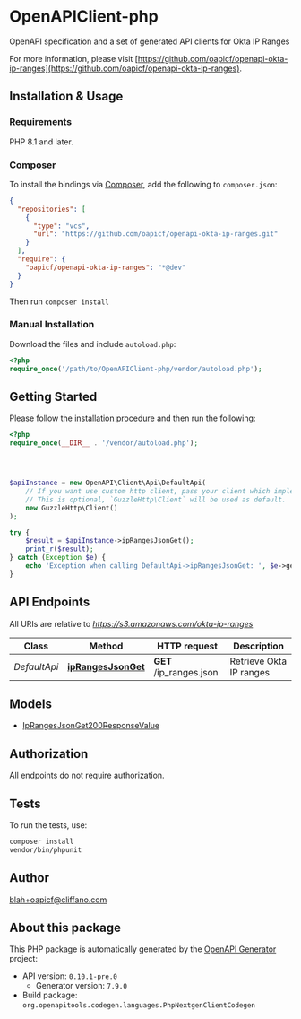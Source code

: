 # OpenAPIClient-php

OpenAPI specification and a set of generated API clients for Okta IP Ranges

For more information, please visit [https://github.com/oapicf/openapi-okta-ip-ranges](https://github.com/oapicf/openapi-okta-ip-ranges).

## Installation & Usage

### Requirements

PHP 8.1 and later.

### Composer

To install the bindings via [Composer](https://getcomposer.org/), add the following to `composer.json`:

```json
{
  "repositories": [
    {
      "type": "vcs",
      "url": "https://github.com/oapicf/openapi-okta-ip-ranges.git"
    }
  ],
  "require": {
    "oapicf/openapi-okta-ip-ranges": "*@dev"
  }
}
```

Then run `composer install`

### Manual Installation

Download the files and include `autoload.php`:

```php
<?php
require_once('/path/to/OpenAPIClient-php/vendor/autoload.php');
```

## Getting Started

Please follow the [installation procedure](#installation--usage) and then run the following:

```php
<?php
require_once(__DIR__ . '/vendor/autoload.php');




$apiInstance = new OpenAPI\Client\Api\DefaultApi(
    // If you want use custom http client, pass your client which implements `GuzzleHttp\ClientInterface`.
    // This is optional, `GuzzleHttp\Client` will be used as default.
    new GuzzleHttp\Client()
);

try {
    $result = $apiInstance->ipRangesJsonGet();
    print_r($result);
} catch (Exception $e) {
    echo 'Exception when calling DefaultApi->ipRangesJsonGet: ', $e->getMessage(), PHP_EOL;
}

```

## API Endpoints

All URIs are relative to *https://s3.amazonaws.com/okta-ip-ranges*

Class | Method | HTTP request | Description
------------ | ------------- | ------------- | -------------
*DefaultApi* | [**ipRangesJsonGet**](docs/Api/DefaultApi.md#iprangesjsonget) | **GET** /ip_ranges.json | Retrieve Okta IP ranges

## Models

- [IpRangesJsonGet200ResponseValue](docs/Model/IpRangesJsonGet200ResponseValue.md)

## Authorization
All endpoints do not require authorization.
## Tests

To run the tests, use:

```bash
composer install
vendor/bin/phpunit
```

## Author

blah+oapicf@cliffano.com

## About this package

This PHP package is automatically generated by the [OpenAPI Generator](https://openapi-generator.tech) project:

- API version: `0.10.1-pre.0`
    - Generator version: `7.9.0`
- Build package: `org.openapitools.codegen.languages.PhpNextgenClientCodegen`

